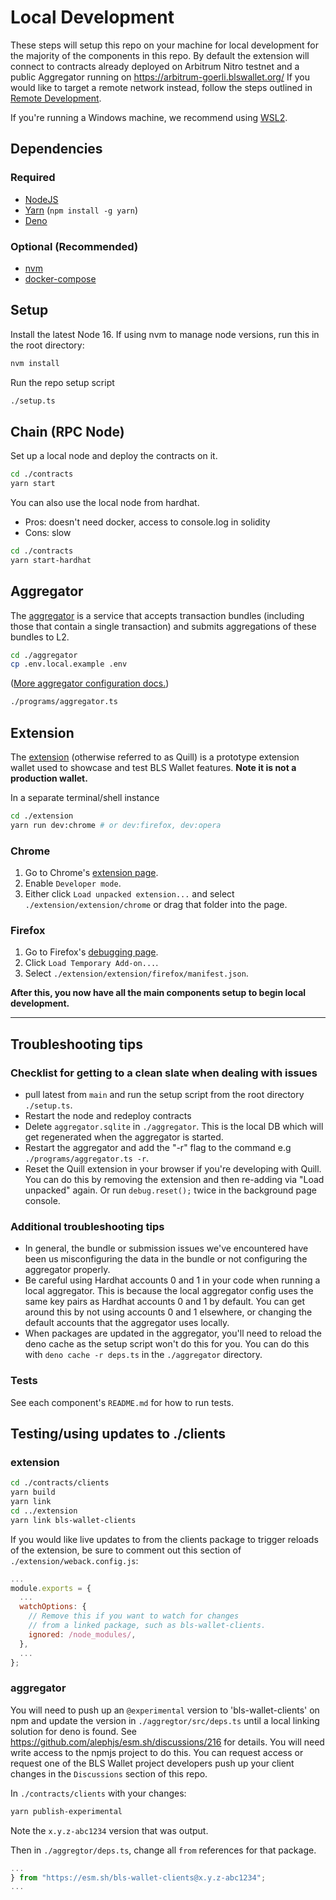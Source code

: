 # Local Development

These steps will setup this repo on your machine for local development for the majority of the components in this repo.
By default the extension will connect to contracts already deployed on Arbitrum Nitro testnet and a public Aggregator running on https://arbitrum-goerli.blswallet.org/
If you would like to target a remote network instead, follow the steps outlined in [Remote Development](./remote_development.md).

If you're running a Windows machine, we recommend using [WSL2](https://learn.microsoft.com/en-us/windows/wsl/).

## Dependencies

### Required

- [NodeJS](https://nodejs.org)
- [Yarn](https://yarnpkg.com/getting-started/install) (`npm install -g yarn`)
- [Deno](https://deno.land/#installation)

### Optional (Recommended)

- [nvm](https://github.com/nvm-sh/nvm#installing-and-updating)
- [docker-compose](https://docs.docker.com/compose/install/)

## Setup

Install the latest Node 16. If using nvm to manage node versions, run this in the root directory:

```sh
nvm install
```

Run the repo setup script

```sh
./setup.ts
```

## Chain (RPC Node)

Set up a local node and deploy the contracts on it.

```sh
cd ./contracts
yarn start
```

You can also use the local node from hardhat.

- Pros: doesn't need docker, access to console.log in solidity
- Cons: slow

```sh
cd ./contracts
yarn start-hardhat
```

## Aggregator

The [aggregator](../aggregator/) is a service that accepts transaction bundles (including those that contain a single transaction) and submits aggregations of these bundles to L2.

```sh
cd ./aggregator
cp .env.local.example .env
```

([More aggregator configuration docs.](../aggregator/README.md#configuration))

```sh
./programs/aggregator.ts
```

## Extension

The [extension](../extension/) (otherwise referred to as Quill) is a prototype extension wallet used to showcase and test BLS Wallet features. **Note it is not a production wallet.**

In a separate terminal/shell instance

```sh
cd ./extension
yarn run dev:chrome # or dev:firefox, dev:opera
```

### Chrome

1. Go to Chrome's [extension page](chrome://extensions).
2. Enable `Developer mode`.
3. Either click `Load unpacked extension...` and select `./extension/extension/chrome` or drag that folder into the page.

### Firefox

1. Go to Firefox's [debugging page](about:debugging#/runtime/this-firefox).
2. Click `Load Temporary Add-on...`.
3. Select `./extension/extension/firefox/manifest.json`.

**After this, you now have all the main components setup to begin local development.**

---

## Troubleshooting tips

### Checklist for getting to a clean slate when dealing with issues

- pull latest from `main` and run the setup script from the root directory `./setup.ts`.
- Restart the node and redeploy contracts
- Delete `aggregator.sqlite` in `./aggregator`. This is the local DB which will get regenerated when the aggregator is started.
- Restart the aggregator and add the "-r" flag to the command e.g `./programs/aggregator.ts -r`.
- Reset the Quill extension in your browser if you're developing with Quill. You can do this by removing the extension and then re-adding via "Load unpacked" again. Or run `debug.reset();` twice in the background page console.

### Additional troubleshooting tips

- In general, the bundle or submission issues we've encountered have been us misconfiguring the data in the bundle or not configuring the aggregator properly.
- Be careful using Hardhat accounts 0 and 1 in your code when running a local aggregator. This is because the local aggregator config uses the same key pairs as Hardhat accounts 0 and 1 by default. You can get around this by not using accounts 0 and 1 elsewhere, or changing the default accounts that the aggregator uses locally.
- When packages are updated in the aggregator, you'll need to reload the deno cache as the setup script won't do this for you. You can do this with `deno cache -r deps.ts` in the `./aggregator` directory.

### Tests

See each component's `README.md` for how to run tests.

## Testing/using updates to ./clients

### extension

```sh
cd ./contracts/clients
yarn build
yarn link
cd ../extension
yarn link bls-wallet-clients
```

If you would like live updates to from the clients package to trigger reloads of the extension, be sure to comment out this section of `./extension/weback.config.js`:

```javascript
...
module.exports = {
  ...
  watchOptions: {
    // Remove this if you want to watch for changes
    // from a linked package, such as bls-wallet-clients.
    ignored: /node_modules/,
  },
  ...
};
```

### aggregator

You will need to push up an `@experimental` version to 'bls-wallet-clients' on npm and update the version in `./aggregtor/src/deps.ts` until a local linking solution for deno is found. See https://github.com/alephjs/esm.sh/discussions/216 for details.
You will need write access to the npmjs project to do this. You can request access or request one of the BLS Wallet project developers push up your client changes in the `Discussions` section of this repo.

In `./contracts/clients` with your changes:

```sh
yarn publish-experimental
```

Note the `x.y.z-abc1234` version that was output.

Then in `./aggregtor/deps.ts`, change all `from` references for that package.

```typescript
...
} from "https://esm.sh/bls-wallet-clients@x.y.z-abc1234";
...
```
